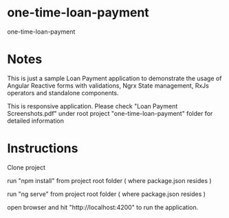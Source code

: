 # one-time-loan-payment
one-time-loan-payment

# Notes
This is just a sample Loan Payment application to demonstrate the usage of Angular  Reactive forms with validations, Ngrx State management, RxJs operators and standalone components.

This is responsive application. Please check "Loan Payment Screenshots.pdf" under root project "one-time-loan-payment" folder for detailed information

# Instructions
Clone project

run "npm install" from project root folder ( where package.json resides )

run "ng serve" from project root folder ( where package.json resides )

open browser and hit "http://localhost:4200" to run the application.
